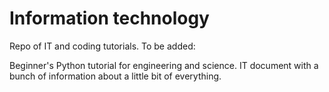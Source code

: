 # Information technology
Repo of IT and coding tutorials. To be added:

Beginner's Python tutorial for engineering and science.
IT document with a bunch of information about a little bit of everything.

